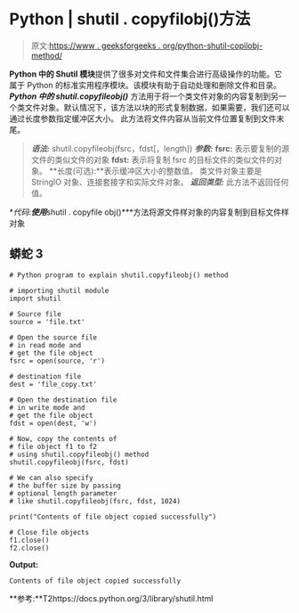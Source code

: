 # Python | shutil . copyfilobj()方法

> 原文:[https://www . geeksforgeeks . org/python-shutil-copilobj-method/](https://www.geeksforgeeks.org/python-shutil-copyfileobj-method/)

**Python 中的 Shutil 模块**提供了很多对文件和文件集合进行高级操作的功能。它属于 Python 的标准实用程序模块。该模块有助于自动处理和删除文件和目录。
***Python 中的 shutil.copyfileobj()*** 方法用于将一个类文件对象的内容复制到另一个类文件对象。默认情况下，该方法以块的形式复制数据，如果需要，我们还可以通过长度参数指定缓冲区大小。
此方法将文件内容从当前文件位置复制到文件末尾。

> ***语法:*** shutil.copyfileobj(fsrc，fdst[，length])
> ***参数:***
> **fsrc:** 表示要复制的源文件的类似文件的对象
> **fdst:** 表示将复制 fsrc 的目标文件的类似文件的对象。
> **长度(可选):**表示缓冲区大小的整数值。
> 类文件对象主要是 StringIO 对象、连接套接字和实际文件对象。
> ***返回类型:*** 此方法不返回任何值。

**代码:**使用***shutil . copyfile obj()***方法将源文件样对象的内容复制到目标文件样对象

## 蟒蛇 3

```
# Python program to explain shutil.copyfileobj() method

# importing shutil module
import shutil

# Source file
source = 'file.txt'

# Open the source file
# in read mode and
# get the file object
fsrc = open(source, 'r')

# destination file
dest = 'file_copy.txt'

# Open the destination file
# in write mode and
# get the file object
fdst = open(dest, 'w')

# Now, copy the contents of
# file object f1 to f2
# using shutil.copyfileobj() method
shutil.copyfileobj(fsrc, fdst)

# We can also specify
# the buffer size by passing
# optional length parameter
# like shutil.copyfileobj(fsrc, fdst, 1024)

print("Contents of file object copied successfully")

# Close file objects
f1.close()
f2.close()
```

**Output:** 

```
Contents of file object copied successfully
```

**参考:**T2https://docs.python.org/3/library/shutil.html